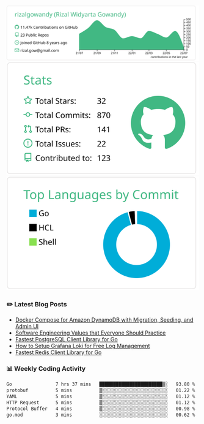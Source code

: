 ![profile-details](profile-summary-card-output/vue/0-profile-details.svg)
![stats](profile-summary-card-output/vue/3-stats.svg)
![most-commit-language](profile-summary-card-output/vue/2-most-commit-language.svg)

### :pencil2: Latest Blog Posts
<!-- BLOG-POST-LIST:START -->
- [Docker Compose for Amazon DynamoDB with Migration, Seeding, and Admin UI](https://medium.com/geekculture/docker-compose-for-amazon-dynamodb-with-migration-seeding-and-admin-ui-db11a348cc6a?source=rss-5763b0f1aba6------2)
- [Software Engineering Values that Everyone Should Practice](https://levelup.gitconnected.com/software-engineering-values-that-everyone-should-practice-c980d00cd103?source=rss-5763b0f1aba6------2)
- [Fastest PostgreSQL Client Library for Go](https://levelup.gitconnected.com/fastest-postgresql-client-library-for-go-579fa97909fb?source=rss-5763b0f1aba6------2)
- [How to Setup Grafana Loki for Free Log Management](https://levelup.gitconnected.com/how-to-setup-grafana-loki-for-free-log-management-ceb60558503c?source=rss-5763b0f1aba6------2)
- [Fastest Redis Client Library for Go](https://levelup.gitconnected.com/fastest-redis-client-library-for-go-7993f618f5ab?source=rss-5763b0f1aba6------2)
<!-- BLOG-POST-LIST:END -->

### 📊 Weekly Coding Activity
<!--START_SECTION:waka-->

```text
Go                7 hrs 37 mins   ███████████████████████▒░   93.80 %
protobuf          5 mins          ▒░░░░░░░░░░░░░░░░░░░░░░░░   01.22 %
YAML              5 mins          ▒░░░░░░░░░░░░░░░░░░░░░░░░   01.12 %
HTTP Request      5 mins          ▒░░░░░░░░░░░░░░░░░░░░░░░░   01.12 %
Protocol Buffer   4 mins          ▒░░░░░░░░░░░░░░░░░░░░░░░░   00.98 %
go.mod            3 mins          ░░░░░░░░░░░░░░░░░░░░░░░░░   00.62 %
```

<!--END_SECTION:waka-->
